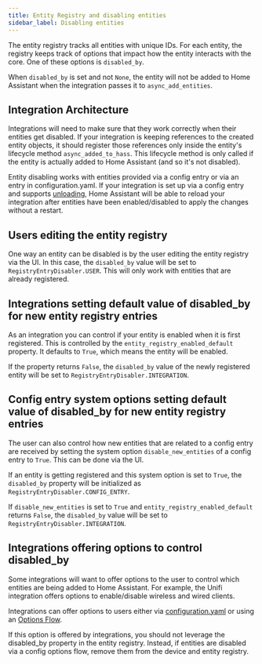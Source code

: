```yaml
---
title: Entity Registry and disabling entities
sidebar_label: Disabling entities
---
```


The entity registry tracks all entities with unique IDs. For each entity, the registry keeps track of options that impact how the entity interacts with the core. One of these options is `disabled_by`.

When `disabled_by` is set and not `None`, the entity will not be added to Home Assistant when the integration passes it to `async_add_entities`.

## Integration Architecture

Integrations will need to make sure that they work correctly when their entities get disabled. If your integration is keeping references to the created entity objects, it should register those references only inside the entity's lifecycle method `async_added_to_hass`. This lifecycle method is only called if the entity is actually added to Home Assistant (and so it's not disabled).

Entity disabling works with entities provided via a config entry or via an entry in configuration.yaml. If your integration is set up via a config entry and supports [unloading](config_entries_index.md#unloading-entries), Home Assistant will be able to reload your integration after entities have been enabled/disabled to apply the changes without a restart.

## Users editing the entity registry

One way an entity can be disabled is by the user editing the entity registry via the UI. In this case, the `disabled_by` value will be set to `RegistryEntryDisabler.USER`. This will only work with entities that are already registered.

## Integrations setting default value of disabled_by for new entity registry entries

As an integration you can control if your entity is enabled when it is first registered. This is controlled by the `entity_registry_enabled_default` property. It defaults to `True`, which means the entity will be enabled.

If the property returns `False`, the `disabled_by` value of the newly registered entity will be set to `RegistryEntryDisabler.INTEGRATION`.

## Config entry system options setting default value of disabled_by for new entity registry entries

The user can also control how new entities that are related to a config entry are received by setting the system option `disable_new_entities` of a config entry to `True`. This can be done via the UI.

If an entity is getting registered and this system option is set to `True`, the `disabled_by` property will be initialized as `RegistryEntryDisabler.CONFIG_ENTRY`.

If `disable_new_entities` is set to `True` and `entity_registry_enabled_default` returns `False`, the `disabled_by` value will be set to `RegistryEntryDisabler.INTEGRATION`.

## Integrations offering options to control disabled_by

Some integrations will want to offer options to the user to control which entities are being added to Home Assistant. For example, the Unifi integration offers options to enable/disable wireless and wired clients.

Integrations can offer options to users either via [configuration.yaml](/configuration_yaml_index.md) or using an [Options Flow](/config_entries_options_flow_handler.md).

If this option is offered by integrations, you should not leverage the disabled_by property in the entity registry. Instead, if entities are disabled via a config options flow, remove them from the device and entity registry.
